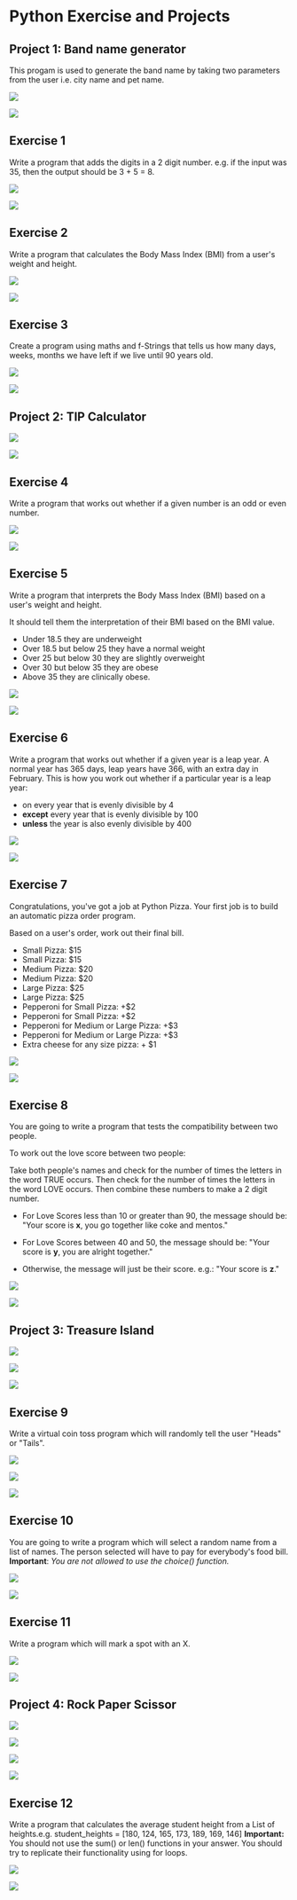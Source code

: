 # Python Exercise and Projects

## Project 1: Band name generator
This progam is used to generate the band name by taking two parameters from the user i.e. city name and pet name.

![](/images/1.1.png)

![](/images/1.2.png)

## Exercise 1

Write a program that adds the digits in a 2 digit number. e.g. if the input was 35, then the output should be 3 + 5 = 8.

![](/images/2.1.png)

![](/images/2.2.png)

## Exercise 2

Write a program that calculates the Body Mass Index (BMI) from a user's weight and height.

![](/images/3.1.png)

![](/images/3.2.png)

## Exercise 3

Create a program using maths and f-Strings that tells us how many days, weeks, months we have left if we live until 90 years old.

![](/images/4.1.png)

![](/images/4.2.png)

## Project 2: TIP Calculator

![](/images/5.1.png)

![](/images/5.2.png)

## Exercise 4

Write a program that works out whether if a given number is an odd or even number.

![](/images/6.1.png)

![](/images/6.2.png)

## Exercise 5

Write a program that interprets the Body Mass Index (BMI) based on a user's weight and height.

It should tell them the interpretation of their BMI based on the BMI value.

- Under 18.5 they are underweight
- Over 18.5 but below 25 they have a normal weight
- Over 25 but below 30 they are slightly overweight
- Over 30 but below 35 they are obese
- Above 35 they are clinically obese.

![](/images/7.1.png)

![](/images/7.2.png)

## Exercise 6

Write a program that works out whether if a given year is a leap year. A normal year has 365 days, leap years have 366, with an extra day in February. This is how you work out whether if a particular year is a leap year:
- on every year that is evenly divisible by 4 
- **except** every year that is evenly divisible by 100 
- **unless** the year is also evenly divisible by 400

![](/images/8.1.png)

![](/images/8.2.png)

## Exercise 7

Congratulations, you've got a job at Python Pizza. Your first job is to build an automatic pizza order program.

Based on a user's order, work out their final bill.

- Small Pizza: $15
- Small Pizza: $15
- Medium Pizza: $20
- Medium Pizza: $20
- Large Pizza: $25
- Large Pizza: $25
- Pepperoni for Small Pizza: +$2
- Pepperoni for Small Pizza: +$2
- Pepperoni for Medium or Large Pizza: +$3
- Pepperoni for Medium or Large Pizza: +$3
- Extra cheese for any size pizza: + $1

![](/images/9.1.png)

![](/images/9.2.png)

## Exercise 8

You are going to write a program that tests the compatibility between two people.

To work out the love score between two people:

Take both people's names and check for the number of times the letters in the word TRUE occurs. Then check for the number of times the letters in the word LOVE occurs. Then combine these numbers to make a 2 digit number.

- For Love Scores less than 10 or greater than 90, the message should be: "Your score is **x**, you go together like coke and mentos."

- For Love Scores between 40 and 50, the message should be: "Your score is **y**, you are alright together."

- Otherwise, the message will just be their score. e.g.: "Your score is **z**."

![](/images/10.1.png)

![](/images/10.2.png)

## Project 3: Treasure Island

![](/images/11.1.png)

![](/images/11.2.png)

![](/images/11.3.png)

## Exercise 9

Write a virtual coin toss program which will randomly tell the user "Heads" or "Tails".

![](/images/12.1.png)

![](/images/12.2.png)

![](/images/12.3.png)

## Exercise 10

You are going to write a program which will select a random name from a list of names. The person selected will have to pay for everybody's food bill.
**Important**: *You are not allowed to use the choice() function.*

![](/images/13.1.png)

![](/images/13.2.png)

## Exercise 11

Write a program which will mark a spot with an X.

![](/images/14.1.png)

![](/images/14.2.png)

## Project 4: Rock Paper Scissor

![](/images/15.1.png)

![](/images/15.2.png)

![](/images/15.3.png)

![](/images/15.4.png)

## Exercise 12

Write a program that calculates the average student height from a List of heights.e.g. student_heights = [180, 124, 165, 173, 189, 169, 146]
**Important:** You should not use the sum() or len() functions in your answer. You should try to replicate their functionality using for loops.

![](/images/16.1.png)

![](/images/16.2.png)
